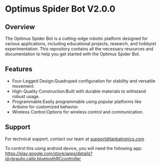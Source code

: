 # Optimus Spider Bot V2.0.0

## Overview

The Optimus Spider Bot is a cutting-edge robotic platform designed for various applications, including educational projects, research, and hobbyist experimentation. This repository contains all the necessary resources and documentation to help you get started with the Optimus Spider Bot.

## Features

- Four-Legged Design:Quadruped configuration for stability and versatile movement.
- High-Quality Construction:Built with durable materials to withstand robust usage.
- Programmable:Easily programmable using popular platforms like Arduino for customized behavior.
- Wireless Control:Options for wireless control and communication.


## Support

For technical support, contact our team at support@lankatronics.com

To control this using android device, you will need the following app:
https://play.google.com/store/apps/details?id=braulio.calle.bluetoothRCcontroller
